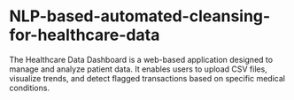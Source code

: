 # NLP-based-automated-cleansing-for-healthcare-data
The Healthcare Data Dashboard is a web-based application designed to manage and analyze patient data. It enables users to upload CSV files, visualize trends, and detect flagged transactions based on specific medical conditions.
